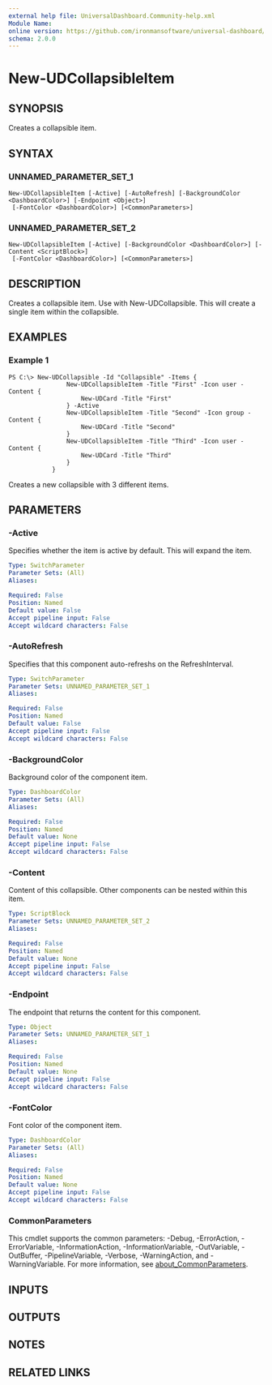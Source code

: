 ```yaml
---
external help file: UniversalDashboard.Community-help.xml
Module Name:
online version: https://github.com/ironmansoftware/universal-dashboard/blob/master/src/UniversalDashboard/Help/New-UDCollapsible.md
schema: 2.0.0
---
```


# New-UDCollapsibleItem

## SYNOPSIS
Creates a collapsible item.

## SYNTAX

### UNNAMED_PARAMETER_SET_1
```
New-UDCollapsibleItem [-Active] [-AutoRefresh] [-BackgroundColor <DashboardColor>] [-Endpoint <Object>]
 [-FontColor <DashboardColor>] [<CommonParameters>]
```

### UNNAMED_PARAMETER_SET_2
```
New-UDCollapsibleItem [-Active] [-BackgroundColor <DashboardColor>] [-Content <ScriptBlock>]
 [-FontColor <DashboardColor>] [<CommonParameters>]
```

## DESCRIPTION
Creates a collapsible item.
Use with New-UDCollapsible.
This will create a single item within the collapsible.

## EXAMPLES

### Example 1
```
PS C:\> New-UDCollapsible -Id "Collapsible" -Items {
                New-UDCollapsibleItem -Title "First" -Icon user -Content {
                    New-UDCard -Title "First"
                } -Active
                New-UDCollapsibleItem -Title "Second" -Icon group -Content {
                    New-UDCard -Title "Second"
                }
                New-UDCollapsibleItem -Title "Third" -Icon user -Content {
                    New-UDCard -Title "Third"
                }
            }
```

Creates a new collapsible with 3 different items.

## PARAMETERS

### -Active
Specifies whether the item is active by default.
This will expand the item.

```yaml
Type: SwitchParameter
Parameter Sets: (All)
Aliases:

Required: False
Position: Named
Default value: False
Accept pipeline input: False
Accept wildcard characters: False
```

### -AutoRefresh
Specifies that this component auto-refreshs on the RefreshInterval.

```yaml
Type: SwitchParameter
Parameter Sets: UNNAMED_PARAMETER_SET_1
Aliases:

Required: False
Position: Named
Default value: False
Accept pipeline input: False
Accept wildcard characters: False
```

### -BackgroundColor
Background color of the component item.

```yaml
Type: DashboardColor
Parameter Sets: (All)
Aliases:

Required: False
Position: Named
Default value: None
Accept pipeline input: False
Accept wildcard characters: False
```

### -Content
Content of this collapsible.
Other components can be nested within this item.

```yaml
Type: ScriptBlock
Parameter Sets: UNNAMED_PARAMETER_SET_2
Aliases:

Required: False
Position: Named
Default value: None
Accept pipeline input: False
Accept wildcard characters: False
```

### -Endpoint
The endpoint that returns the content for this component.

```yaml
Type: Object
Parameter Sets: UNNAMED_PARAMETER_SET_1
Aliases:

Required: False
Position: Named
Default value: None
Accept pipeline input: False
Accept wildcard characters: False
```

### -FontColor
Font color of the component item.

```yaml
Type: DashboardColor
Parameter Sets: (All)
Aliases:

Required: False
Position: Named
Default value: None
Accept pipeline input: False
Accept wildcard characters: False
```

### CommonParameters
This cmdlet supports the common parameters: -Debug, -ErrorAction, -ErrorVariable, -InformationAction, -InformationVariable, -OutVariable, -OutBuffer, -PipelineVariable, -Verbose, -WarningAction, and -WarningVariable. For more information, see [about_CommonParameters](http://go.microsoft.com/fwlink/?LinkID=113216).

## INPUTS

## OUTPUTS

## NOTES

## RELATED LINKS
